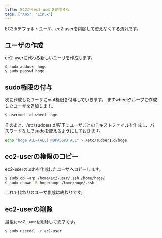 ```yaml
---
title: EC2からec2-userを削除する
tags: ["AWS", "Linux"]
---
```


EC2のデフォルトユーザ、ec2-userを削除して使えなくする流れです。

## ユーザの作成

ec2-userに代わる新しいユーザを作成します。

```
$ sudo adduser hoge
$ sudo passwd hoge
```

## sudo権限の付与

次に作成したユーザにroot権限を付与していきます。
まずwheelグループに作成したユーザを追加します。

```bash
$ usermod -aG wheel hoge
```

そのあと、/etc/sudoers.d/配下にユーザごとのテキストファイルを作成し、パスワードなしでsudoを使えるようにしておきます。

```bash
echo "hoge ALL=(ALL) NOPASSWD:ALL" > /etc/sudoers.d/hoge
```
## ec2-userの権限のコピー

ec2-userの.sshを作成したユーザへコピーします。

```bash
$ sudo cp –arp /home/ec2-user/.ssh /home/hoge/
$ sudo chown -R hoge:hoge /home/hoge/.ssh
```

これで代わりのユーザ作成は終わりです。

## ec2-userの削除

最後にec2-userを削除して完了です。

```bash
$ sudo userdel -r ec2-user
```
